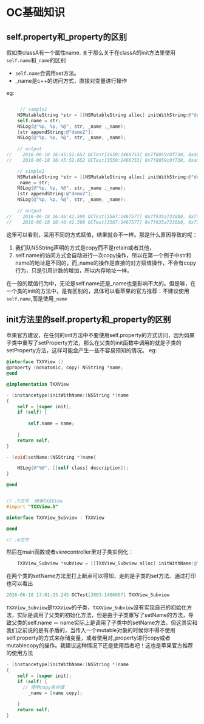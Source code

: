 # OC基础知识


## self.property和_property的区别
假如类classA有一个属性name.
关于那么关于在classA的init方法里使用`self.name`和`_name`的区别
- `self.name`会调用set方法。
- _name是c++的访问方式，直接对变量进行操作

eg:
``` objectivec

     // sample1
    NSMutableString *str = [[NSMutableString alloc] initWithString:@"demo1"];
    self.name = str;
    NSLog(@"%p, %p, %@", str, _name ,_name);
    [str appendString:@"demo2"];
    NSLog(@"%p, %p, %@", str, _name, _name);
    
    // output
//    2016-06-18 16:45:52.652 OCTest[3550:1466753] 0x7f8059c0f730, 0xa0000316f6d65645, demo1
//    2016-06-18 16:45:52.652 OCTest[3550:1466753] 0x7f8059c0f730, 0xa0000316f6d65645, demo1

    // simple2
    NSMutableString *str = [[NSMutableString alloc] initWithString:@"demo1"];
    _name = str;
    NSLog(@"%p, %p, %@", str, _name ,_name);
    [str appendString:@"demo2"];
    NSLog(@"%p, %p, %@", str, _name, _name);
    
    // output
//    2016-06-18 16:46:42.598 OCTest[3567:1467577] 0x7f935a7330b0, 0x7f935a7330b0, demo1
//    2016-06-18 16:46:42.598 OCTest[3567:1467577] 0x7f935a7330b0, 0x7f935a7330b0, demo1demo2

```

这里可以看到，采用不同的方式赋值，结果就会不一样。那是什么原因导致的呢：
1. 我们队NSString声明的方式是copy而不是retain或者其他，
2. self.name的访问方式会自动进行一次copy操作，所以在第一个例子中str和name的地址是不同的，而_name的操作是直接的对方赋值操作，不会有copy行为，只是引用计数的增加，所以内存地址一样。

在一般的赋值行为中，无论是self.name还是_name也是影响不大的。但是嘛，在一个类的init的方法中，是有区别的，具体可以看苹果的官方推荐：不建议使用`self.name`,而是使用`_name`

## init方法里的self.property和_property的区别

苹果官方建议，在任何的init方法中不要使用self.property的方式访问，因为如果子类中重写了setProperty方法，那么在父类的init函数中调用的就是子类的setProperty方法，这样可能会产生一些不容易预知的情况。
eg:

``` objectivec
@interface TXXView ()
@property (nonatomic, copy) NSString *name;
@end

@implementation TXXView

- (instancetype)initWithName:(NSString *)name
{
    self = [super init];
    if (self) {
      
        self.name = name;
        
    }
    return self;
}

- (void)setName:(NSString *)name{

    NSLog(@"%@", [[self class] description]);
}

@end
```

``` objectivec

// .h文件  继承TXXView
#import "TXXView.h"

@interface TXXView_Subview : TXXView

@end

// .m文件

```

然后在main函数或者viewcontroller里对子类实例化：
``` objectivec
    TXXView_Subview *subView = [[TXXView_Subview alloc] initWithName:@"TXX"];

```

在两个类的setName方法里打上断点可以得知，走的是子类的set方法、通过打印也可以看出
``` objectivec
2016-06-18 17:01:15.245 OCTest[3803:1486607] TXXView_Subview
```

`TXXView_Subview`是`TXXView`的子类，`TXXView_Subview`没有实现自己的初始化方法，实际是调用了父类的初始化方法，但是由于子类重写了setName的方法，导致父类的self.name ＝ name实际上是调用了子类中的setName方法。但这其实和我们之前说的是有矛盾的，当传入一个mutable对象的时候你不得不使用self.property的方式来存储变量，或者使用对_property进行copy或者mutablecopy的操作。我建议这种情况下还是使用后者吧！这也是苹果官方推荐的使用方法
``` objectivec
- (instancetype)initWithName:(NSString *)name
{
    self = [super init];
    if (self) {
      // 使用copy来存储
        _name = [name copy];
        
    }
    return self;
}

```

